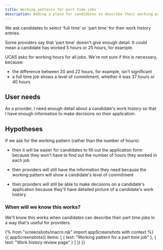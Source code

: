 ```yaml
---
title: Working patterns for part time jobs
description: Adding a place for candidates to describe their working pattern
---
```


We ask candidates to select 'full time' or 'part time' for their work history entries.

Some providers say that 'part time' doesn't give enough detail. It could mean a candidate has worked 5 hours or 25 hours, for example.

UCAS asks for working hours for all jobs. We're not sure if this is necessary, because:

* the difference between 20 and 22 hours, for example, isn't significant
* a full time job shows a level of commitment, whether it was 37 hours or 40 hours

## User needs

As a provider, I need enough detail about a candidate's work history so that I have enough information to make decisions on their application.

## Hypotheses

 If we ask for the working pattern (rather than the number of hours):

 * then it will be easier for candidates to fill out the application form
 because they won't have to find out the number of hours they worked in each job

 * then providers will still have the information they need
 because the working pattern will show a candidate's level of commitment

 * then providers will still be able to make decisions on a candidate's application
 because they'll have detailed picture of a candidate's work history

### When will we know this works?

 We'll know this works when candidates can describe their part time jobs in a way that's useful for providers.

 {% from "screenshots/macro.njk" import appScreenshots with context %}
 {{ appScreenshots({
   items: [
     { text: "Working pattern for a part time job" },
     { text: "Work history review page" }
   ]
 }) }}

